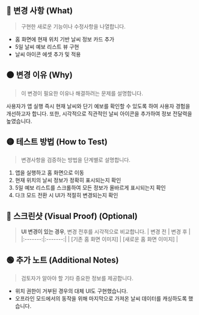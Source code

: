 ## 🔴 변경 사항 (What)
> 구현한 새로운 기능이나 수정사항을 나열합니다.
- 홈 화면에 현재 위치 기반 날씨 정보 카드 추가
- 5일 날씨 예보 리스트 뷰 구현
- 날씨 아이콘 에셋 추가 및 적용

## 🟠 변경 이유 (Why)
> 이 변경이 필요한 이유나 해결하려는 문제를 설명합니다.

사용자가 앱 실행 즉시 현재 날씨와 단기 예보를 확인할 수 있도록 하여 사용자 경험을 개선하고자 합니다. 또한, 시각적으로 직관적인 날씨 아이콘을 추가하여 정보 전달력을 높였습니다.

## 🟡 테스트 방법 (How to Test)
> 변경사항을 검증하는 방법을 단계별로 설명합니다.
1. 앱을 실행하고 홈 화면으로 이동
2. 현재 위치의 날씨 정보가 정확히 표시되는지 확인
3. 5일 예보 리스트를 스크롤하여 모든 정보가 올바르게 표시되는지 확인
4. 다크 모드 전환 시 UI가 적절히 변경되는지 확인

## 🔵 스크린샷 (Visual Proof) (Optional)
> **UI 변경이 있는 경우**, 변경 전후를 시각적으로 비교합니다.
| 변경 전 | 변경 후 |
|:-------:|:-------:|
| [기존 홈 화면 이미지] | [새로운 홈 화면 이미지] |


## 🟢 추가 노트 (Additional Notes)
> 검토자가 알아야 할 기타 중요한 정보를 제공합니다.
- 위치 권한이 거부된 경우의 대체 UI도 구현했습니다.
- 오프라인 모드에서의 동작을 위해 마지막으로 가져온 날씨 데이터를 캐싱하도록 했습니다.
